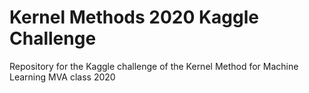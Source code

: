 # Kernel Methods 2020 Kaggle Challenge

Repository for the Kaggle challenge of the Kernel Method for Machine Learning MVA class 2020
